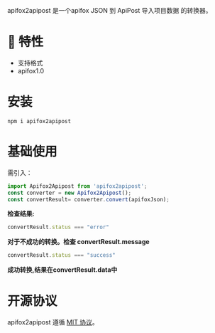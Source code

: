 apifox2apipost 是一个apifox JSON 到 ApiPost 导入项目数据 的转换器。

# 🎉 特性

- 支持格式 
- apifox1.0
# 安装

```shell
npm i apifox2apipost
```

# 基础使用
需引入：

```js
import Apifox2Apipost from 'apifox2apipost';
const converter = new Apifox2Apipost();
const convertResult= converter.convert(apifoxJson);
```
**检查结果:**

```js
convertResult.status === "error"
```
**对于不成功的转换。检查 convertResult.message**

```js
convertResult.status === "success"
```
**成功转换,结果在convertResult.data中**

# 开源协议

apifox2apipost 遵循 [MIT 协议](https://github.com/Apipost-Team/apifox2apipost)。
